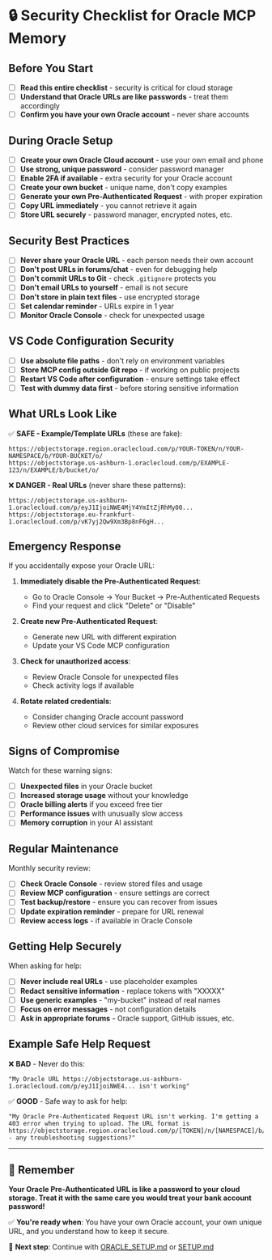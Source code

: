 # 🔒 Security Checklist for Oracle MCP Memory

## Before You Start

- [ ] **Read this entire checklist** - security is critical for cloud storage
- [ ] **Understand that Oracle URLs are like passwords** - treat them accordingly
- [ ] **Confirm you have your own Oracle account** - never share accounts

## During Oracle Setup

- [ ] **Create your own Oracle Cloud account** - use your own email and phone
- [ ] **Use strong, unique password** - consider password manager
- [ ] **Enable 2FA if available** - extra security for your Oracle account
- [ ] **Create your own bucket** - unique name, don't copy examples
- [ ] **Generate your own Pre-Authenticated Request** - with proper expiration
- [ ] **Copy URL immediately** - you cannot retrieve it again
- [ ] **Store URL securely** - password manager, encrypted notes, etc.

## Security Best Practices

- [ ] **Never share your Oracle URL** - each person needs their own account
- [ ] **Don't post URLs in forums/chat** - even for debugging help
- [ ] **Don't commit URLs to Git** - check `.gitignore` protects you
- [ ] **Don't email URLs to yourself** - email is not secure
- [ ] **Don't store in plain text files** - use encrypted storage
- [ ] **Set calendar reminder** - URLs expire in 1 year
- [ ] **Monitor Oracle Console** - check for unexpected usage

## VS Code Configuration Security

- [ ] **Use absolute file paths** - don't rely on environment variables
- [ ] **Store MCP config outside Git repo** - if working on public projects
- [ ] **Restart VS Code after configuration** - ensure settings take effect
- [ ] **Test with dummy data first** - before storing sensitive information

## What URLs Look Like

✅ **SAFE - Example/Template URLs** (these are fake):
```
https://objectstorage.region.oraclecloud.com/p/YOUR-TOKEN/n/YOUR-NAMESPACE/b/YOUR-BUCKET/o/
https://objectstorage.us-ashburn-1.oraclecloud.com/p/EXAMPLE-123/n/EXAMPLE/b/bucket/o/
```

❌ **DANGER - Real URLs** (never share these patterns):
```
https://objectstorage.us-ashburn-1.oraclecloud.com/p/eyJ1IjoiNWE4MjY4YmItZjRhMy00...
https://objectstorage.eu-frankfurt-1.oraclecloud.com/p/vK7yj2Qw9Xm3Bp8nF6gH...
```

## Emergency Response

If you accidentally expose your Oracle URL:

1. **Immediately disable the Pre-Authenticated Request**:
   - Go to Oracle Console → Your Bucket → Pre-Authenticated Requests
   - Find your request and click "Delete" or "Disable"

2. **Create new Pre-Authenticated Request**:
   - Generate new URL with different expiration
   - Update your VS Code MCP configuration

3. **Check for unauthorized access**:
   - Review Oracle Console for unexpected files
   - Check activity logs if available

4. **Rotate related credentials**:
   - Consider changing Oracle account password
   - Review other cloud services for similar exposures

## Signs of Compromise

Watch for these warning signs:

- [ ] **Unexpected files** in your Oracle bucket
- [ ] **Increased storage usage** without your knowledge
- [ ] **Oracle billing alerts** if you exceed free tier
- [ ] **Performance issues** with unusually slow access
- [ ] **Memory corruption** in your AI assistant

## Regular Maintenance

Monthly security review:

- [ ] **Check Oracle Console** - review stored files and usage
- [ ] **Review MCP configuration** - ensure settings are correct
- [ ] **Test backup/restore** - ensure you can recover from issues
- [ ] **Update expiration reminder** - prepare for URL renewal
- [ ] **Review access logs** - if available in Oracle Console

## Getting Help Securely

When asking for help:

- [ ] **Never include real URLs** - use placeholder examples
- [ ] **Redact sensitive information** - replace tokens with "XXXXX"
- [ ] **Use generic examples** - "my-bucket" instead of real names
- [ ] **Focus on error messages** - not configuration details
- [ ] **Ask in appropriate forums** - Oracle support, GitHub issues, etc.

## Example Safe Help Request

❌ **BAD** - Never do this:
```
"My Oracle URL https://objectstorage.us-ashburn-1.oraclecloud.com/p/eyJ1IjoiNWE4... isn't working"
```

✅ **GOOD** - Safe way to ask for help:
```
"My Oracle Pre-Authenticated Request URL isn't working. I'm getting a 403 error when trying to upload. The URL format is https://objectstorage.region.oraclecloud.com/p/[TOKEN]/n/[NAMESPACE]/b/[BUCKET]/o/ - any troubleshooting suggestions?"
```

---

## 🎯 Remember

**Your Oracle Pre-Authenticated URL is like a password to your cloud storage. Treat it with the same care you would treat your bank account password!**

✅ **You're ready when**: You have your own Oracle account, your own unique URL, and you understand how to keep it secure.

🔗 **Next step**: Continue with [ORACLE_SETUP.md](ORACLE_SETUP.md) or [SETUP.md](SETUP.md)
